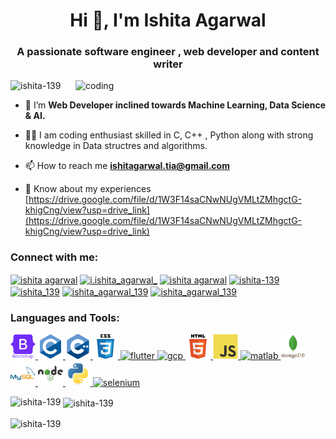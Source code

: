 <h1 align="center">Hi 👋, I'm Ishita Agarwal</h1>
<h3 align="center">A passionate software engineer , web developer and content writer</h3>
<img align="right" width="400" alt="coding" src="https://camo.githubusercontent.com/dfa42d4c3396a0367f99f0fe48bc6c5fb7f409c2a2f3996154a8f220e983f35b/68747470733a2f2f7374617274636f64696e672e636f2e696e2f77702d636f6e74656e742f75706c6f6164732f323032312f31322f636f64696e672d666f722d6b6964732e676966"> 

<p align="left"> <img src="https://komarev.com/ghpvc/?username=ishita-139&label=Profile%20views&color=0e75b6&style=flat" alt="ishita-139" /> </p>

- 🌱 I’m **Web Developer inclined towards Machine Learning, Data Science & AI.**

- 👨‍💻 I am coding enthusiast skilled in C, C++ , Python along with strong knowledge in Data structres and algorithms.

- 📫 How to reach me **ishitagarwal.tia@gmail.com**

- 📄 Know about my experiences [https://drive.google.com/file/d/1W3F14saCNwNUgVMLtZMhgctG-khigCng/view?usp=drive_link](https://drive.google.com/file/d/1W3F14saCNwNUgVMLtZMhgctG-khigCng/view?usp=drive_link)

<h3 align="left">Connect with me:</h3>
<p align="left">
<a href="https://linkedin.com/in/ishita agarwal" target="blank"><img align="center" src="https://raw.githubusercontent.com/rahuldkjain/github-profile-readme-generator/master/src/images/icons/Social/linked-in-alt.svg" alt="ishita agarwal" height="30" width="40" /></a>
<a href="https://instagram.com/i.ishita_agarwal_" target="blank"><img align="center" src="https://raw.githubusercontent.com/rahuldkjain/github-profile-readme-generator/master/src/images/icons/Social/instagram.svg" alt="i.ishita_agarwal_" height="30" width="40" /></a>
<a href="https://www.youtube.com/channel/UClmm4-bwy9Lw_nGY41tj_Hg" target="blank"><img align="center" src="https://raw.githubusercontent.com/rahuldkjain/github-profile-readme-generator/master/src/images/icons/Social/youtube.svg" alt="ishita agarwal" height="30" width="40" /></a>
<a href="https://www.codechef.com/users/ishita-139" target="blank"><img align="center" src="https://cdn.jsdelivr.net/npm/simple-icons@3.1.0/icons/codechef.svg" alt="ishita-139" height="30" width="40" /></a>
<a href="https://www.hackerrank.com/ishita_139" target="blank"><img align="center" src="https://raw.githubusercontent.com/rahuldkjain/github-profile-readme-generator/master/src/images/icons/Social/hackerrank.svg" alt="ishita_139" height="30" width="40" /></a>
<a href="https://www.leetcode.com/ishita_agarwal_139" target="blank"><img align="center" src="https://raw.githubusercontent.com/rahuldkjain/github-profile-readme-generator/master/src/images/icons/Social/leet-code.svg" alt="ishita_agarwal_139" height="30" width="40" /></a>
<a href="https://auth.geeksforgeeks.org/user/ishita_agarwal_139" target="blank"><img align="center" src="https://raw.githubusercontent.com/rahuldkjain/github-profile-readme-generator/master/src/images/icons/Social/geeks-for-geeks.svg" alt="ishita_agarwal_139" height="30" width="40" /></a>
</p>

<h3 align="left">Languages and Tools:</h3>
<p align="left"> <a href="https://getbootstrap.com" target="_blank" rel="noreferrer"> <img src="https://raw.githubusercontent.com/devicons/devicon/master/icons/bootstrap/bootstrap-plain-wordmark.svg" alt="bootstrap" width="40" height="40"/> </a> <a href="https://www.cprogramming.com/" target="_blank" rel="noreferrer"> <img src="https://raw.githubusercontent.com/devicons/devicon/master/icons/c/c-original.svg" alt="c" width="40" height="40"/> </a> <a href="https://www.w3schools.com/cpp/" target="_blank" rel="noreferrer"> <img src="https://raw.githubusercontent.com/devicons/devicon/master/icons/cplusplus/cplusplus-original.svg" alt="cplusplus" width="40" height="40"/> </a> <a href="https://www.w3schools.com/css/" target="_blank" rel="noreferrer"> <img src="https://raw.githubusercontent.com/devicons/devicon/master/icons/css3/css3-original-wordmark.svg" alt="css3" width="40" height="40"/> </a> <a href="https://flutter.dev" target="_blank" rel="noreferrer"> <img src="https://www.vectorlogo.zone/logos/flutterio/flutterio-icon.svg" alt="flutter" width="40" height="40"/> </a> <a href="https://cloud.google.com" target="_blank" rel="noreferrer"> <img src="https://www.vectorlogo.zone/logos/google_cloud/google_cloud-icon.svg" alt="gcp" width="40" height="40"/> </a> <a href="https://www.w3.org/html/" target="_blank" rel="noreferrer"> <img src="https://raw.githubusercontent.com/devicons/devicon/master/icons/html5/html5-original-wordmark.svg" alt="html5" width="40" height="40"/> </a> <a href="https://developer.mozilla.org/en-US/docs/Web/JavaScript" target="_blank" rel="noreferrer"> <img src="https://raw.githubusercontent.com/devicons/devicon/master/icons/javascript/javascript-original.svg" alt="javascript" width="40" height="40"/> </a> <a href="https://www.mathworks.com/" target="_blank" rel="noreferrer"> <img src="https://upload.wikimedia.org/wikipedia/commons/2/21/Matlab_Logo.png" alt="matlab" width="40" height="40"/> </a> <a href="https://www.mongodb.com/" target="_blank" rel="noreferrer"> <img src="https://raw.githubusercontent.com/devicons/devicon/master/icons/mongodb/mongodb-original-wordmark.svg" alt="mongodb" width="40" height="40"/> </a> <a href="https://www.mysql.com/" target="_blank" rel="noreferrer"> <img src="https://raw.githubusercontent.com/devicons/devicon/master/icons/mysql/mysql-original-wordmark.svg" alt="mysql" width="40" height="40"/> </a> <a href="https://nodejs.org" target="_blank" rel="noreferrer"> <img src="https://raw.githubusercontent.com/devicons/devicon/master/icons/nodejs/nodejs-original-wordmark.svg" alt="nodejs" width="40" height="40"/> </a> <a href="https://www.python.org" target="_blank" rel="noreferrer"> <img src="https://raw.githubusercontent.com/devicons/devicon/master/icons/python/python-original.svg" alt="python" width="40" height="40"/> </a> <a href="https://www.selenium.dev" target="_blank" rel="noreferrer"> <img src="https://raw.githubusercontent.com/detain/svg-logos/780f25886640cef088af994181646db2f6b1a3f8/svg/selenium-logo.svg" alt="selenium" width="40" height="40"/> </a> </p>

<p><img align="left" src="https://github-readme-stats.vercel.app/api/top-langs?username=ishita-139&show_icons=true&locale=en&layout=compact" alt="ishita-139" /></p>

<p>&nbsp;<img align="center" src="https://github-readme-stats.vercel.app/api?username=ishita-139&show_icons=true&locale=en" alt="ishita-139" /></p>

<p><img align="center" src="https://github-readme-streak-stats.herokuapp.com/?user=ishita-139&" alt="ishita-139" /></p>

<!--
**ishita-139/ishita-139** is a ✨ _special_ ✨ repository because its `README.md` (this file) appears on your GitHub profile.

Here are some ideas to get you started:

- 🔭 I’m currently working on ...
- 🌱 I’m currently learning ...
- 👯 I’m looking to collaborate on ...
- 🤔 I’m looking for help with ...
- 💬 Ask me about ...
- 📫 How to reach me: ...
- 😄 Pronouns: ...
- ⚡ Fun fact: ...
-->
